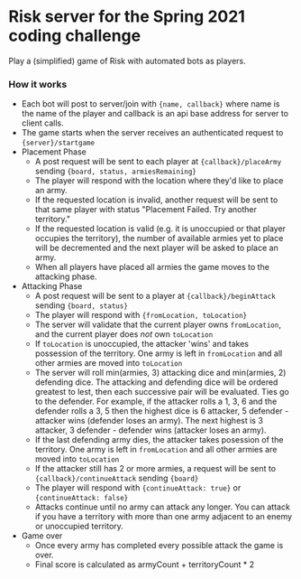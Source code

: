 # Risk server for the Spring 2021 coding challenge

Play a (simplified) game of Risk with automated bots as players.

### How it works

- Each bot will post to server/join with `{name, callback}` where name is the name of the player and callback is an api base address for server to client calls.
- The game starts when the server receives an authenticated request to `{server}/startgame`
- Placement Phase
  - A post request will be sent to each player at `{callback}/placeArmy` sending `{board, status, armiesRemaining}`
  - The player will respond with the location where they'd like to place an army.
  - If the requested location is invalid, another request will be sent to that same player with status "Placement Failed.  Try another territory."
  - If the requested location is valid (e.g. it is unoccupied or that player occupies the territory), the number of available armies yet to place will be decremented and the next player will be asked to place an army.
  - When all players have placed all armies the game moves to the attacking phase.
- Attacking Phase
  - A post request will be sent to a player at `{callback}/beginAttack` sending `{board, status}`
  - The player will respond with `{fromLocation, toLocation}`
  - The server will validate that the current player owns `fromLocation`, and the current player does *not* own `toLocation`
  - If `toLocation` is unoccupied, the attacker 'wins' and takes possession of the territory.  One army is left in `fromLocation` and all other armies are moved into `toLocation`
  - The server will roll min(armies, 3) attacking dice and min(armies, 2) defending dice.  The attacking and defending dice will be ordered greatest to lest, then each successive pair will be evaluated.  Ties go to the defender.
      For example, if the attacker rolls a 1, 3, 6 and the defender rolls a 3, 5 then the highest dice is 6 attacker, 5 defender - attacker wins (defender loses an army).  The next highest is 3 attacker, 3 defender - defender wins (attacker loses an army).
  - If the last defending army dies, the attacker takes posession of the territory.  One army is left in `fromLocation` and all other armies are moved into `toLocation`
  - If the attacker still has 2 or more armies, a request will be sent to `{callback}/continueAttack` sending `{board}`
  - The player will respond with `{continueAttack: true}` or `{continueAttack: false}`
  - Attacks continue until no army can attack any longer.  You can attack if you have a territory with more than one army adjacent to an enemy or unoccupied territory.
- Game over
  - Once every army has completed every possible attack the game is over.
  - Final score is calculated as armyCount + territoryCount * 2
    

